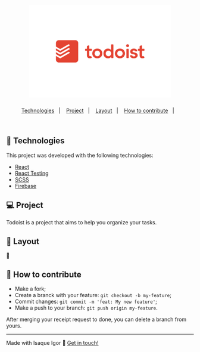 <h1 align="center">
    <img alt="Todoist" title="#Todoist" src="/todoist/src/assets/todoist.png" width="380px" />
</h1>


<p align="center">
  <a href="#rocket-Technologies">Technologies</a>&nbsp;&nbsp;&nbsp;|&nbsp;&nbsp;&nbsp;
  <a href="#-project">Project</a>&nbsp;&nbsp;&nbsp;|&nbsp;&nbsp;&nbsp;
  <a href="#-layout">Layout</a>&nbsp;&nbsp;&nbsp;|&nbsp;&nbsp;&nbsp;
  <a href="#-how-to-contribute">How to contribute</a>&nbsp;&nbsp;&nbsp;|&nbsp;&nbsp;&nbsp;
</p>

<br>


## :rocket: Technologies

This project was developed with the following technologies:

- [React](https://reactjs.org) 
- [React Testing](https://testing-library.com/docs/react-testing-library/intro) 
- [SCSS](https://sass-lang.com/)
- [Firebase](https://firebase.google.com/) 

## 💻 Project

Todoist is a project that aims to help you organize your tasks.

## 🔖 Layout

:construction:

## 🤔 How to contribute

- Make a fork;
- Create a branck with your feature: `git checkout -b my-feature`;
- Commit changes: `git commit -m 'feat: My new feature'`;
- Make a push to your branch: `git push origin my-feature`.

After merging your receipt request to done, you can delete a branch from yours.

---

Made with Isaque Igor :wave: [Get in touch!](https://www.linkedin.com/in/isaqueigor/)
